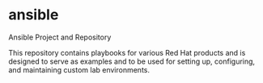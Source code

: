 # ansible
Ansible Project and Repository

This repository contains playbooks for various Red Hat products and is designed to serve as examples and to be used for setting up, configuring, and maintaining custom lab environments.
